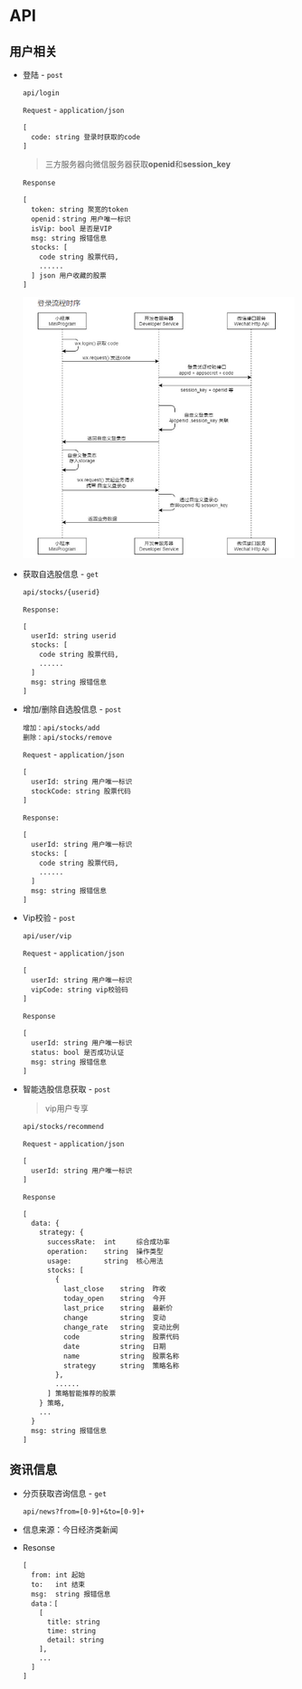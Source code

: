 # API



## 用户相关

* 登陆 - `post`

  ```
  api/login
  ```

  `Request` -  `application/json`

  ```
  [
    code: string 登录时获取的code
  ]
  ```

  > 三方服务器向微信服务器获取**openid**和**session_key**

  `Response` 

  ```
  [
    token: string 聚宽的token
    openid：string 用户唯一标识
    isVip: bool 是否是VIP
    msg: string 报错信息
    stocks: [
      code string 股票代码,
      ......
    ] json 用户收藏的股票
  ]
  ```

  

  ![login](./images/login.png)

* 获取自选股信息 - `get`

  ```
  api/stocks/{userid}
  ```

  `Response:`

  ```
  [
    userId: string userid
    stocks: [
      code string 股票代码,
      ......
    ]
    msg: string 报错信息
  ]
  ```

* 增加/删除自选股信息 - `post`

  ```
  增加：api/stocks/add
  删除：api/stocks/remove 
  ```
  
  `Request` -  `application/json` 
  
  ```
  [
    userId: string 用户唯一标识
    stockCode: string 股票代码
  ]
  ```
  `Response:`
  ```
  [
    userId: string 用户唯一标识
    stocks: [
      code string 股票代码,
      ......
    ]
    msg: string 报错信息
  ]
  ```
  
* Vip校验 - `post`

  ```
  api/user/vip
  ```

  `Request`  -  `application/json`

  ```
  [
    userId: string 用户唯一标识
    vipCode: string vip校验码
  ]
  ```

  `Response`

  ```
  [
    userId: string 用户唯一标识
    status: bool 是否成功认证
    msg: string 报错信息
  ]
  ```

* 智能选股信息获取 -  `post`
  > vip用户专享
  ```
  api/stocks/recommend
  ```
  `Request`  -  `application/json`

  ```
  [
    userId: string 用户唯一标识
  ]
  ```
  `Response`
  ```
  [
    data: {
      strategy: {
        successRate:  int     综合成功率
        operation:    string  操作类型
        usage:        string  核心用法
        stocks: [
          {
            last_close    string  昨收
            today_open    string  今开
            last_price    string  最新价
            change        string  变动
            change_rate   string  变动比例
            code          string  股票代码
            date          string  日期
            name          string  股票名称
            strategy      string  策略名称
          },
          ......
        ] 策略智能推荐的股票
      } 策略,
      ...
    }
    msg: string 报错信息
  ]
  ```



## 资讯信息

* 分页获取咨询信息 - `get`
  ```
  api/news?from=[0-9]+&to=[0-9]+
  ```

* 信息来源：今日经济类新闻

* Resonse

  ```
  [
    from: int 起始 
    to:   int 结束
    msg:  string 报错信息
    data：[
      [
        title: string
        time: string
        detail: string
      ],
      ...
    ]
  ]
  ```
  
  



